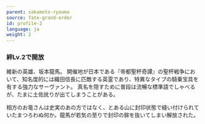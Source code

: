 ```yaml
---
parent: sakamoto-ryouma
source: fate-grand-order
id: profile-2
language: ja
weight: 2
---
```


### 絆Lv.2で開放

維新の英雄、坂本龍馬。
開催地が日本である『帝都聖杯奇譚』の聖杯戦争において、知名度的には織田信長に匹敵する英霊であり、特異なタイプの騎乗宝具を有する強力なサーヴァント。
真名を隠すために普段は流暢な標準語でしゃべるが、たまに土佐訛りが出てしまうことがある。

相方のお竜さんは史実のあの方ではなく、とある山に封印状態で縫い付けられていたまつろわぬ何か。龍馬が若気の至りで封印の鉾を抜いてしまい解放された。
